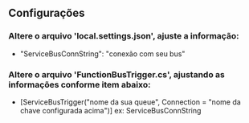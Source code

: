
## Configurações
### Altere o arquivo 'local.settings.json', ajuste a informação:
- "ServiceBusConnString": "conexão com seu bus"

### Altere o arquivo 'FunctionBusTrigger.cs', ajustando as informações conforme item abaixo:
- [ServiceBusTrigger("nome da sua queue", Connection = "nome da chave configurada acima")] ex: ServiceBusConnString
